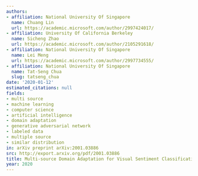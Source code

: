 ```yaml
---
authors:
- affiliation: National University Of Singapore
  name: Chuang Lin
  url: https://academic.microsoft.com/author/2997424017/
- affiliation: University Of California Berkeley
  name: Sicheng Zhao
  url: https://academic.microsoft.com/author/2105291618/
- affiliation: National University Of Singapore
  name: Lei Meng
  url: https://academic.microsoft.com/author/2997734555/
- affiliation: National University Of Singapore
  name: Tat-Seng Chua
  slug: tatseng_chua
date: '2020-01-12'
estimated_citations: null
fields:
- multi source
- machine learning
- computer science
- artificial intelligence
- domain adaptation
- generative adversarial network
- labeled data
- multiple source
- similar distribution
in: arXiv preprint arXiv:2001.03886
src: http://export.arxiv.org/pdf/2001.03886
title: Multi-source Domain Adaptation for Visual Sentiment Classification
year: 2020
---
```

